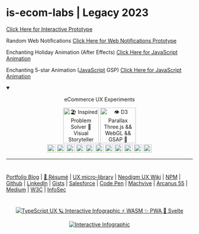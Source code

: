 # is-ecom-labs | Legacy 2023

[Click Here for Interactive Prototype](https://neodigm.github.io/is-ecom-labs/prototypes.html)

Random Web Notifications
[Click Here for Web Notifications Prototype](https://neodigm.github.io/is-ecom-labs/fundraising_admin/fundraising_admin.htm)

Enchanting Holiday Animation (After Effects)
[Click Here for JavaScript Animation](https://neodigm.github.io/is-ecom-labs/vivid)

Enchanting 5-star Animation ([JavaScript](https://www.thescottkrause.com/tags/javascript/) GSP)
[Click Here for JavaScript Animation](https://neodigm.github.io/is-ecom-labs/ltdc_vivid2/)

<details open>
    <summary open>
<p align="center">
eCommerce UX Experiments
</p>
  </summary>
 <p align="center">
<a href="https://www.thescottkrause.com/emerging_tech/curated-creative-links/">
<img src="https://neodigm.github.io/vivid_vector_alphabet/wasm/vvu.svg" width="96" alt="🏖️ Inspired Problem Solver 🚀 Visual Storyteller">
<img src="https://neodigm.github.io/vivid_vector_alphabet/wasm/vvx.svg" width="96" alt="👁️ D3 Parallax Three.js && WebGL && GSAP 🍭">
</a>
<br>
<img src="https://neodigm.github.io/vivid_vector_alphabet/wasm/vvi.svg" width="22" alt="🏖️ Inspired Problem Solver 🚀 Visual Storyteller ">
<img src="https://neodigm.github.io/vivid_vector_alphabet/wasm/vvn.svg" width="22" alt="3d 🌑🌒🌓🌔🌕🌖🌗🌘🌑 ">
<img src="https://neodigm.github.io/vivid_vector_alphabet/wasm/vvt.svg" width="22" alt="Three.js 🚀 TypeScript 🍭 WASM ✨ Go">
<img src="https://neodigm.github.io/vivid_vector_alphabet/wasm/vve.svg" width="22" alt="3d dice">
<img src="https://neodigm.github.io/vivid_vector_alphabet/wasm/vvr.svg" width="22" alt="3d dice TypeScript ⚡ WASM ✨ Vue.J 🚀 Svelte">
<img src="https://neodigm.github.io/vivid_vector_alphabet/wasm/vva.svg" width="22" alt="3d dice">
<img src="https://neodigm.github.io/vivid_vector_alphabet/wasm/vvc.svg" width="22" alt="3d dice">
<img src="https://neodigm.github.io/vivid_vector_alphabet/wasm/vvt.svg" width="22" alt="3d dice">
<img src="https://neodigm.github.io/vivid_vector_alphabet/wasm/vvi.svg" width="22" alt="3d dice">
<img src="https://neodigm.github.io/vivid_vector_alphabet/wasm/vvv.svg" width="22" alt="3d dice">
<img src="https://neodigm.github.io/vivid_vector_alphabet/wasm/vve.svg" width="22" alt="3d 🌑🌒🌓🌔🌕🌖🌗🌘🌑 ">
<br>
</p>
</details>

---

#
[Portfolio Blog](https://www.theScottKrause.com) |
[🦄 Résumé](https://thescottkrause.com/Arcanus_Scott_C_Krause_2023.pdf) |
[UX micro-library](https://thescottkrause.com/emerging_tech/neodigm55_ux_library/) |
[Neodigm UX Wiki](https://github.com/arcanus55/neodigm55/wiki/Cheat-Sheet) | 
[NPM](https://www.npmjs.com/~neodigm) |
[Github](https://github.com/neodigm) |
[LinkedIn](https://www.linkedin.com/in/neodigm555/) |
[Gists](https://gist.github.com/neodigm?direction=asc&sort=created) |
[Salesforce](https://trailblazer.me/id/skrause) |
[Code Pen](https://codepen.io/neodigm24) |
[Machvive](https://www.machfivemarketing.com/accelerators/google_analytics_ga4_migration/) |
[Arcanus 55](https://www.arcanus55.com/?trusted55=A55PV2) |
[Medium](https://medium.com/@neo5ive/accessibility-%EF%B8%8F-ecommerce-552d4d35cd66) |
[W3C](https://www.w3.org/users/123844) |
[InfoSec](https://arcanus55.medium.com/offline-vs-cloud-password-managers-51b1fbebe301)
#
<p align="center">
	  <a target="_blank" href="https://www.thescottkrause.com/emerging_tech/cytoscape_dataviz_skills/">
	  	<img src="https://neodigm.github.io/brand_logo_graphic_design/fantastic/discerning/22.webp" alt="TypeScript UX 🪐 Interactive Infographic ⚡ WASM ✨ PWA 🍭 Svelte">
	  </a>
</p>

<p align="center">
  <a target="_blank" href="https://www.thescottkrause.com">
    <img src="https://neodigm.github.io/pan-fried-monkey-fisticuffs/thescottkrause_contact_card.png" title="UX PWA TypeScript ⚡ WASM ✨ Vue.js 🍭 ThreeJS" alt="Interactive Infographic">
  </a>
</p>

